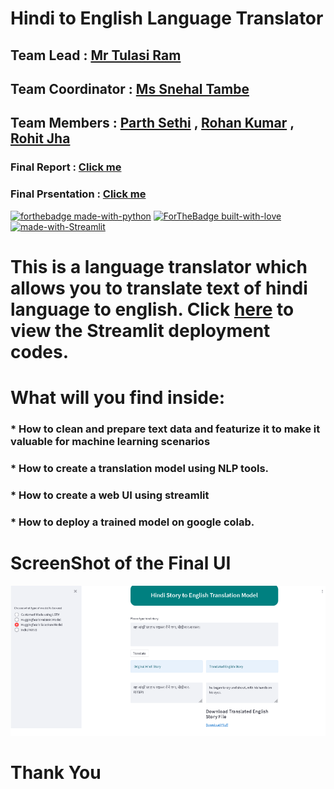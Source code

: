 # Hindi to English Language Translator

## Team Lead : [Mr Tulasi Ram]()

## Team Coordinator : [Ms Snehal Tambe]()

## Team Members : [Parth Sethi]() ,  [Rohan Kumar]() ,  [Rohit Jha]()

### Final Report :  [Click me](https://github.com/TeamEpicProjects/Language_Translator/blob/main/packt_translation_0.pdf)

### Final Prsentation : [Click me](https://github.com/TeamEpicProjects/Language_Translator/blob/main/packt_translation.pptx)


[![forthebadge made-with-python](http://ForTheBadge.com/images/badges/made-with-python.svg)](https://www.python.org/)
[![ForTheBadge built-with-love](http://ForTheBadge.com/images/badges/built-with-love.svg)](http://kambojtarun.pythonanywhere.com/)
[![made-with-Streamlit](https://www.bing.com/th?id=AMMS_S_692c73db-e717-bffa-007e-ba3b8eedd42b&w=110&h=110&c=7&rs=1&qlt=95&pcl=f9f9f9&o=6&cdv=1&pid=16.1)](https://streamlit.io/)

# This is a language translator which allows you to translate text of hindi language to english. Click [here](https://github.com/TeamEpicProjects/Language_Translator/blob/main/translate_2.py) to view the Streamlit deployment codes. 

# What will you find inside:

### * How to clean and prepare text data and featurize it to make it valuable for machine learning scenarios
### * How to create a translation model using NLP tools.
### * How to create a web UI using streamlit 
### * How to deploy a trained model on google colab.


# ScreenShot of the Final UI
[![ui](https://github.com/TeamEpicProjects/Language_Translator/blob/main/ui.png)]()


# Thank You
